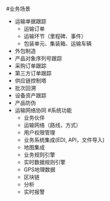 #业务场景
* 运输单据跟踪
    * 运输订单
    * 运输环节（里程碑、事件）
    * 包装单元、集装箱、运输车辆
* 外包制造
* 产品对象序列号跟踪
* 采购订单跟踪
* 第三方订单跟踪
* 供应链控制塔
* 批次回溯
* 设备资产跟踪
* 产品防伪
* 运输网络协同
#系统功能
    * 业务伙伴
    * 运输网络（路线，方式）
    * 用户权限管理
    * 业务系统集成(EDI, API，文件导入)
    * 地图集成
    * 业务规则引擎
    * 实时数据规则引擎
    * GPS地理数据
    * 区块链
    * 分析
    * 实时报警






